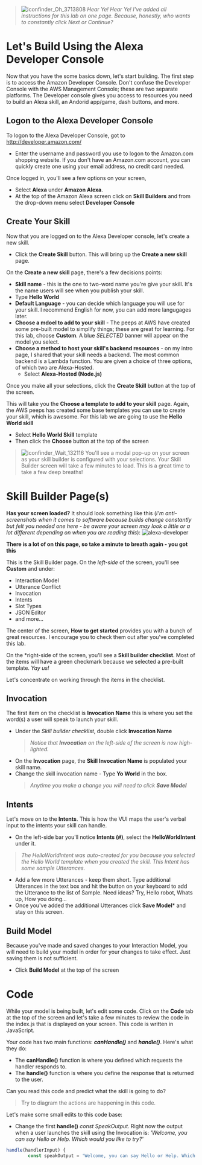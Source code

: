> ![iconfinder_Oh_3713808](https://user-images.githubusercontent.com/28787937/72690305-ee5dfe00-3acf-11ea-8583-3e4fece3791c.png) *Hear Ye! Hear Ye! I've added all instructions for this lab on one page. Because, honestly, who wants to constantly click Next or Continue?*

# Let's Build Using the Alexa Developer Console
Now that you have the some basics down, let's start building. The first step is to access the Amazon Developer Console.  Don't confuse the Developer Console with the AWS Management Console; these are two separate platforms. The Developer console gives you access to resources you need to build an Alexa skill, an Andorid app/game, dash buttons, and more.   

## Logon to the Alexa Developer Console
To logon to the Alexa Developer Console, got to http://developer.amazon.com/

  * Enter the username and password you use to logon to the Amazon.com shopping website. If you don't have an Amazon.com account, you can quickly create one using your email address, no credit card needed. 

Once logged in, you'll see a few options on your screen, 
- Select **Alexa** under **Amazon Alexa**. 
- At the top of the Amazon Alexa screen click on **Skill Builders** and from the drop-down menu select **Developer Console**

## Create Your Skill

Now that you are logged on to the Alexa Developer console, let's create a new skill. 

- Click the **Create Skill** button. This will bring up the **Create a new skill** page. 

On the **Create a new skill** page, there's a few decisions points: 
* **Skill name** - this is the one to two-word name you're give your skill. It's the name users will see when you publish your skill. 
 * Type **Hello World**
* **Default Language** - you can decide which language you will use for your skill. I recommend English for now, you can add more langugages later. 
* **Choose a mdoel to add to your skill** - The peeps at AWS have created some pre-built model to simplify things; these are great for learning. For this lab, choose **Custom**.  A blue *SELECTED* banner will appear on the model you select. 
* **Choose a method to host your skill's backend resources** - on my intro page, I shared that your skill needs a backend.  The most common backend is a Lambda function. You are given a choice of three options, of which two are Alexa-Hosted. 
  * Select **Alexa-Hosted (Node.js)**
  
Once you make all your selections, click the **Create Skill** button at the top of the screen. 

This will take you the **Choose a template to add to your skill** page. Again, the AWS peeps has created some base templates you can use to create your skill, which is awesome. For this lab we are going to use the **Hello World skill**
 *  Select **Hello World Skill** template 
 *  Then click the **Choose** button at the top of the screen
 
>![iconfinder_Wait_132116](https://user-images.githubusercontent.com/28787937/72690247-4b0ce900-3acf-11ea-9c15-48692565d459.png) You'll see a modal pop-up on your screen as your skill builder is configured with your selections. Your Skill Builder screen will take a few minutes to load. This is a great time to take a few deep breaths!

# Skill Builder Page(s)

**Has your screen loaded?** 
It should look something like this (*I'm anti-screenshots when it comes to software because builds change constantly but felt you needed one here - be aware your screen may look a little or a lot different depending on when you are reading this*):
![alexa-developer](https://user-images.githubusercontent.com/28787937/72690352-80660680-3ad0-11ea-8214-8da381d36f6c.png)

**There is a lot of on this page, so take a minute to breath again - you got this**

This is the Skill Builder page. On the *left-side* of the screen, you'll see **Custom** and under:
* Interaction Model
* Utterance Conflict
* Invocation
* Intents
* Slot Types
* JSON Editor
* and more...

The center of the screen, **How to get started** provides you with a bunch of great resources. I encourage you to check them out after you've completed this lab. 

On the *right-side of the screen, you'll see a **Skill builder checklist**.  Most of the items will have a green checkmark because we selected a pre-built template. *Yay us!*

Let's concentrate on working through the items in the checklist. 
## Invocation
The first item on the checklist is **Invocation Name** this is where you set the word(s) a user will speak to launch your skill. 
* Under the *Skill builder checklist*, double click **Invocation Name** 
  > *Notice that **Invocation** on the left-side of the screen is now high-lighted.*
* On the **Invocation** page, the **Skill Invocation Name** is populated your skill name. 
* Change the skill invocation name -  Type **Yo World** in the box. 
  > *Anytime you make a change you will need to click **Save Model*** 
  
## Intents
Let's move on to the **Intents**. This is how the VUI maps the user's verbal input to the intents your skill can handle.
* On the left-side bar you'll notice **Intents (#)**, select the **HelloWorldIntent** under it. 
 > *The HelloWorldIntent was auto-created for you because you selected the Hello World template when you created the skill.  This Intent has some sample Utterances.*
* Add a few more Utterances - keep them short. Type additional Utterances in the text box and hit the **<Enter>** button on your keyboard to add the Utterance to the list of Sample.   Need ideas? Try, Hello robot, Whats up, How you doing...
* Once you've added the additional Utterances click **Save Model*** and stay on this screen.

## Build Model
Because you've made and saved changes to your Interaction Model, you will need to build your model in order for your changes to take effect. Just saving them is not sufficient. 
* Click **Build Model** at the top of the screen

# Code
While your model is being built, let's edit some code. Click on the **Code** tab at the top of the screen and let's take a few minutes to review the code in the index.js that is displayed on your screen. This code is written in JavaScript. 

Your code has two main functions: **_canHandle()_** and **_handle()_**. Here's what they do:
* The **canHandle()** function is where you defined which requests the handler responds to.
* The **handle()** function is where you define the response that is returned to the user. 

Can you read this code and predict what the skill is going to do? 
 > Try to diagram the actions are happening in this code. 
 
Let's make some small edits to this code base:
* Change the first **handle()** _const SpeakOutput_.  Right now the output when a user launches the skill using the Invocation is: _'Welcome, you can say Hello or Help. Which would you like to try?'_

``` javascript 
handle(handlerInput) {
        const speakOutput = 'Welcome, you can say Hello or Help. Which would you like to try?';javascript
```
        
 
 
  
  
  



